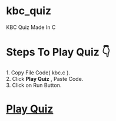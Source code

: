 # kbc_quiz

KBC Quiz Made In C

<h1>Steps To Play Quiz 👇</h1>
1. Copy File Code( kbc.c ).<br>
2. Click <b>Play Quiz</b> , Paste Code.<br>
3. Click on Run Button.<br>

# [Play Quiz](https://repl.it/languages/c)
